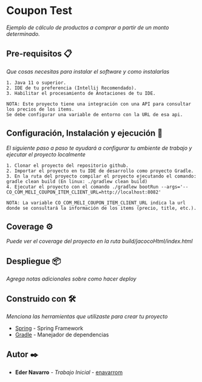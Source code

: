 # Coupon Test

_Ejemplo de cálculo de productos a comprar a partir de un monto determinado._


## Pre-requisitos 📋

_Que cosas necesitas para instalar el software y como instalarlas_

```
1. Java 11 o superior.
2. IDE de tu preferencia (Intellij Recomendado).
3. Habilitar el procesamiento de Anotaciones de tu IDE.

NOTA: Este proyecto tiene una integración con una API para consultar los precios de los items. 
Se debe configurar una variable de entorno con la URL de esa api.

```

## Configuración, Instalación y ejecución 🔧

_El siguiente paso a paso te ayudará a configurar tu ambiente de trabajo y ejecutar el proyecto localmente_


```
1. Clonar el proyecto del repositorio github.
2. Importar el proyecto en tu IDE de desarrollo como proyecto Gradle.
3. En la ruta del proyecto compilar el proyecto ejecutando el comando: gradle clean build (En linux: ./gradlew clean build)
4. Ejecutar el proyecto con el comando ./gradlew bootRun --args='--CO_COM_MELI_COUPON_ITEM_CLIENT_URL=http://localhost:8082'

NOTA: La variable CO_COM_MELI_COUPON_ITEM_CLIENT_URL indica la url donde se consultará la información de los items (precio, title, etc.).

```

## Coverage ⚙️

_Puede ver el coverage del proyecto en la ruta build/jacocoHtml/index.html_



## Despliegue 📦

_Agrega notas adicionales sobre como hacer deploy_

## Construido con 🛠️

_Menciona las herramientas que utilizaste para crear tu proyecto_

* [Spring](https://spring.io/projects/) - Spring Framework
* [Gradle](https://docs.gradle.org/) - Manejador de dependencias


## Autor ✒️


* **Eder Navarro** - *Trabajo Inicial* - [enavarrom](https://github.com/enavarrom)

